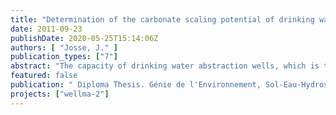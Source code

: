 ```yaml
---
title: "Determination of the carbonate scaling potential of drinking water abstraction wells from hydrochemical data using hydro-geochemical modelling software PhreeqC"
date: 2011-09-23
publishDate: 2020-05-25T15:14:06Z
authors: [ "Josse, J." ]
publication_types: ["7"]
abstract: "The capacity of drinking water abstraction wells, which is the yield for a given drawdown of the water level, is often decreasing after a certain time of operation. This well ageing can be caused in carbonate aquifers by a chemical process : calcite precipitation. Using an hydrogeochemical model developped during the internship, the quantity of precipitated calcite and the time required to fill up the bore are estimated. It is then showed that carbonate precipitation is enhanced by chemical and physical parameters (hydrogenocarbonate concentrations, temperature) as well as the operating of the well (pumping and resting)."
featured: false
publication: " Diploma Thesis. Génie de l'Environnement, Sol-Eau-Hydrosystémes. Agrocampus Ouest (Rennes)"
projects: ["wellma-2"]
---
```


